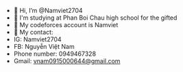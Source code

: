- 👋 Hi, I’m @Namviet2704
- 👀 I'm studying at Phan Boi Chau high school for the gifted
- 💞️ My codeforces account is Namviet
- 💞️ My contact:
- IG: Namviet2704
- FB: Nguyễn Việt Nam
- Phone number: 0949467328
- Gmail: vnam0915000644@gmail.com

<!---
Namviet2704/Namviet2704 is a ✨ special ✨ repository because its `README.md` (this file) appears on your GitHub profile.
You can click the Preview link to take a look at your changes.
--->
